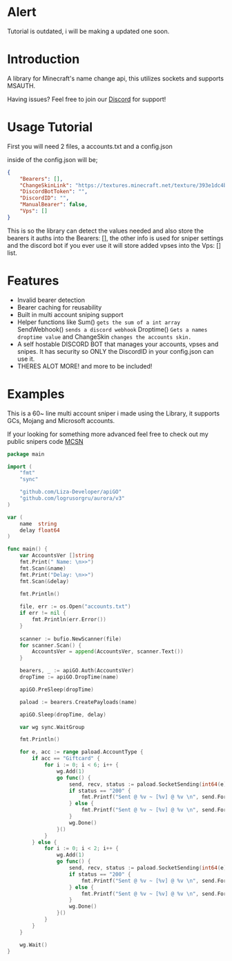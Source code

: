 # Alert

Tutorial is outdated, i will be making a updated one soon.

# Introduction

A library for Minecraft's name change api, this utilizes sockets and supports MSAUTH.

Having issues? Feel free to join our [Discord](https://discord.gg/hPnsrrcbZ5) for support!

# Usage Tutorial

First you will need 2 files, a accounts.txt and a config.json

inside of the config.json will be;

```json
{
    "Bearers": [],
    "ChangeSkinLink": "https://textures.minecraft.net/texture/393e1dc4b234665792c7775d2466f109421d0145ed7d3d63d89d5d4e0dbf5228",
    "DiscordBotToken": "",
    "DiscordID": "",
    "ManualBearer": false,
    "Vps": []
}
```

This is so the library can detect the values needed and also store the bearers it auths into the Bearers: [], the other info is used for sniper settings and the discord bot if you ever use it will store added vpses into the Vps: [] list.

# Features

- Invalid bearer detection
- Bearer caching for reusability
- Built in multi account sniping support
- Helper functions like Sum() `gets the sum of a int array` SendWebhook() `sends a discord webhook` Droptime() `Gets a names droptime value` and ChangeSkin `changes the accounts skin.`
- A self hostable DISCORD BOT that manages your accounts, vpses and snipes. It has security so ONLY the DiscordID in your config.json can use it.
- THERES ALOT MORE! and more to be included!

# Examples

This is a 60~ line multi account sniper i made using the Library, it supports GCs, Mojang and Microsoft accounts.

If your looking for something more advanced feel free to check out my public snipers code [MCSN](https://github.com/Liza-Developer/mcsn)

```go
package main

import (
	"fmt"
	"sync"

	"github.com/Liza-Developer/apiGO"
	"github.com/logrusorgru/aurora/v3"
)

var (
	name  string
	delay float64
)

func main() {
	var AccountsVer []string
	fmt.Print(" Name: \n>>")
	fmt.Scan(&name)
	fmt.Print("Delay: \n>>")
	fmt.Scan(&delay)

	fmt.Println()
	
	file, err := os.Open("accounts.txt")
	if err != nil {
		fmt.Println(err.Error())
	}
	
	scanner := bufio.NewScanner(file)
	for scanner.Scan() {
		AccountsVer = append(AccountsVer, scanner.Text())
	}

	bearers, _ := apiGO.Auth(AccountsVer)
	dropTime := apiGO.DropTime(name)

	apiGO.PreSleep(dropTime)

	paload := bearers.CreatePayloads(name)

	apiGO.Sleep(dropTime, delay)

	var wg sync.WaitGroup

	fmt.Println()

	for e, acc := range paload.AccountType {
		if acc == "Giftcard" {
			for i := 0; i < 6; i++ {
				wg.Add(1)
				go func() {
					send, recv, status := paload.SocketSending(int64(e))
					if status == "200" {
						fmt.Printf("Sent @ %v ~ [%v] @ %v \n", send.Format("05.00000"), aurora.Green("SUCCESS"), recv.Format("05.00000"))
					} else {
						fmt.Printf("Sent @ %v ~ [%v] @ %v \n", send.Format("05.00000"), aurora.Red(status), recv.Format("05.00000"))
					}
					wg.Done()
				}()
			}
		} else {
			for i := 0; i < 2; i++ {
				wg.Add(1)
				go func() {
					send, recv, status := paload.SocketSending(int64(e))
					if status == "200" {
						fmt.Printf("Sent @ %v ~ [%v] @ %v \n", send.Format("05.00000"), aurora.Green("SUCCESS"), recv.Format("05.00000"))
					} else {
						fmt.Printf("Sent @ %v ~ [%v] @ %v \n", send.Format("05.00000"), aurora.Red(status), recv.Format("05.00000"))
					}
					wg.Done()
				}()
			}
		}
	}

	wg.Wait()
}
```

